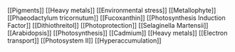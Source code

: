 [[Pigments]]
[[Heavy metals]]
[[Environmental stress]]
[[Metallophyte]]
[[Phaeodactylum tricornutum]]
[[Fucoxanthin]]
[[Photosynthesis Induction Factor]]
[[Dithiothreitol]]
[[Photoprotection]]
[[Selaginella Martensii]]
[[Arabidopsis]]
[[Photosynthesis]]
[[Cadmium]]
[[Heavy metals]]
[[Electron transport]]
[[Photosystem II]]
[[Hyperaccumulation]]
